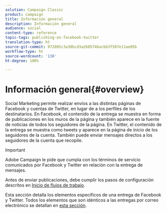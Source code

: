 ```yaml
---
solution: Campaign Classic
product: campaign
title: Información general
description: Información general
audience: social
content-type: reference
topic-tags: publishing-on-facebook-twitter
translation-type: ht
source-git-commit: 972885c3a38bcd3a260574bacbb3f507e11ae05b
workflow-type: ht
source-wordcount: '138'
ht-degree: 100%

---
```



# Información general{#overview}

Social Marketing permite realizar envíos a las distintas páginas de Facebook y cuentas de Twitter, en lugar de a los perfiles de los destinatarios. En Facebook, el contenido de la entrega se muestra en forma de publicaciones en los muros de la página y también aparece en la fuente de noticias de todos los seguidores de la página. En Twitter, el contenido de la entrega se muestra como tweets y aparece en la página de inicio de los seguidores de la cuenta. También puede enviar mensajes directos a los seguidores de la cuenta que recopile.

>[!IMPORTANT]
>
>Adobe Campaign le pide que cumpla con los términos de servicio comunicados por Facebook y Twitter en relación con la entrega de mensajes.
>
>Antes de enviar publicaciones, debe cumplir los pasos de configuración descritos en [Inicio de flujos de trabajo](../../social/using/starting-workflows.md).

Esta sección detalla los elementos específicos de una entrega de Facebook y Twitter. Todos los elementos que son idénticos a las entregas por correo electrónico se detallan en [esta sección](../../delivery/using/about-email-channel.md).
